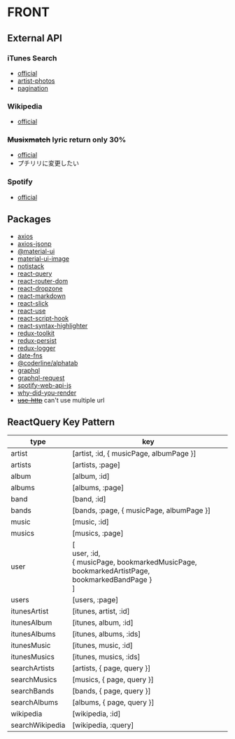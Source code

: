# FRONT

## External API

### iTunes Search

- [official](https://affiliate.itunes.apple.com/resources/documentation/itunes-store-web-service-search-api/)
- [artist-photos](https://gist.github.com/karlding/954388cb6cd2665d4f3a)
- [pagination](https://stackoverflow.com/questions/44177089/itunes-search-api-page-number-for-the-query)

### Wikipedia

- [official](https://www.mediawiki.org/wiki/API:Main_page)

### ~~Musixmatch~~ lyric return only 30%

- [official](https://developer.musixmatch.com/documentation/api-reference/track-search)
- プチリリに変更したい

### Spotify

- [official](https://developer.spotify.com/)

## Packages

- [axios](https://github.com/axios/axios)
- [axios-jsonp](https://github.com/RekingZhang/axios-jsonp)
- [@material-ui](https://material-ui.com/getting-started/installation/)
- [material-ui-image](https://github.com/TeamWertarbyte/material-ui-image)
- [notistack](https://github.com/iamhosseindhv/notistack)
- [react-query](https://react-query.tanstack.com/installation)
- [react-router-dom](https://github.com/ReactTraining/react-router/tree/master/packages/react-router-dom)
- [react-dropzone](https://github.com/react-dropzone/react-dropzone)
- [react-markdown](https://github.com/remarkjs/react-markdown)
- [react-slick](https://github.com/akiran/react-slick)
- [react-use](https://github.com/streamich/react-use)
- [react-script-hook](https://github.com/hupe1980/react-script-hook)
- [react-syntax-highlighter](https://github.com/react-syntax-highlighter/react-syntax-highlighter)
- [redux-toolkit](https://redux-toolkit.js.org/)
- [redux-persist](https://github.com/rt2zz/redux-persist)
- [redux-logger](https://github.com/LogRocket/redux-logger)
- [date-fns](https://github.com/date-fns/date-fns)
- [@coderline/alphatab](https://github.com/coderline/alphaTab)
- [graphql](https://github.com/graphql/graphql-js)
- [graphql-request](https://github.com/prisma-labs/graphql-request)
- [spotify-web-api-js](https://github.com/JMPerez/spotify-web-api-js)
- [why-did-you-render](https://github.com/welldone-software/why-did-you-render)
- ~~[use-http](https://github.com/ava/use-http)~~ can't use multiple url

## ReactQuery Key Pattern

| type            | key                                                                                                   |
| --------------- | ----------------------------------------------------------------------------------------------------- |
| artist          | [artist, :id, { musicPage, albumPage }]                                                               |
| artists         | [artists, :page]                                                                                      |
| album           | [album, :id]                                                                                          |
| albums          | [albums, :page]                                                                                       |
| band            | [band, :id]                                                                                           |
| bands           | [bands, :page, { musicPage, albumPage }]                                                              |
| music           | [music, :id]                                                                                          |
| musics          | [musics, :page]                                                                                       |
| user            | [<br>user, :id,<br> { musicPage, bookmarkedMusicPage, bookmarkedArtistPage, bookmarkedBandPage }<br>] |
| users           | [users, :page]                                                                                        |
| itunesArtist    | [itunes, artist, :id]                                                                                 |
| itunesAlbum     | [itunes, album, :id]                                                                                  |
| itunesAlbums    | [itunes, albums, :ids]                                                                                |
| itunesMusic     | [itunes, music, :id]                                                                                  |
| itunesMusics    | [itunes, musics, :ids]                                                                                |
| searchArtists   | [artists, { page, query }]                                                                            |
| searchMusics    | [musics, { page, query }]                                                                             |
| searchBands     | [bands, { page, query }]                                                                              |
| searchAlbums    | [albums, { page, query }]                                                                             |
| wikipedia       | [wikipedia, :id]                                                                                      |
| searchWikipedia | [wikipedia, :query]                                                                                   |
